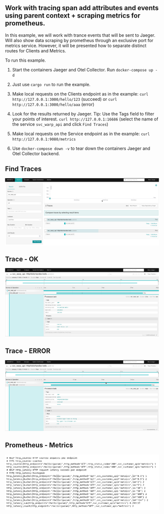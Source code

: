 ## Work with tracing span add attributes and events using parent context + scraping metrics for prometheus.

In this example, we will work with trance events that will be sent to Jaeger.
Will also show data scraping by prometheus through an exclusive port for metrics service.
However, it will be presented how to separate distinct routes for Clients and Metrics.

To run this example.

1. Start the containers Jaeger and Otel Collector. Run `docker-compose up -d`

2. Just use `cargo run` to run the example.

3. Make local requests on the Clients endpoint as in the example:
    `curl http://127.0.0.1:3000/hello/123` (succeed) or
    `curl http://127.0.0.1:3000/hello/aaa` (error)

4. Look for the results returned by Jaeger. Tip: Use the Tags field to filter your points of interest.
    `curl http://127.0.0.1:16686` (select the name of the service `svc_warp_api` and click `Find Traces`)

5. Make local requests on the Service endpoint as in the example:
    `curl http://127.0.0.1:9080/metrics`

6. Use `docker-compose down -v` to tear down the containers Jaeger and Otel Collector backend.

## Find Traces
![Jaeger Search](traces.png)

## Trace - OK
![Tag http.status_code=200](trace_http_status_code_200.png)

## Trace - ERROR
![Tag http.status_code=200](trace_http_status_code_400.png)

## Prometheus - Metrics
![Metrics](metrics.png)
